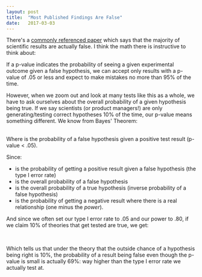 ```yaml
---
layout: post
title:  "Most Published Findings Are False"
date:   2017-03-03
---
```


<link rel="stylesheet" href="https://cdn.jsdelivr.net/npm/katex@0.10.0-rc.1/dist/katex.min.css" integrity="sha384-D+9gmBxUQogRLqvARvNLmA9hS2x//eK1FhVb9PiU86gmcrBrJAQT8okdJ4LMp2uv" crossorigin="anonymous">
<script src="https://cdn.jsdelivr.net/npm/katex@0.10.0-rc.1/dist/katex.min.js" integrity="sha384-483A6DwYfKeDa0Q52fJmxFXkcPCFfnXMoXblOkJ4JcA8zATN6Tm78UNL72AKk+0O" crossorigin="anonymous"></script>

There's a [commonly referenced paper](https://journals.plos.org/plosmedicine/article?id=10.1371/journal.pmed.0020124) which says that the majority of scientific results are actually false.  I think the math there is instructive to think about:

If a p-value indicates the probability of seeing a given experimental outcome given a false hypothesis, we can accept only results with a p-value of .05 or less and expect to make mistakes no more than 95% of the time.

However, when we zoom out and look at many tests like this as a whole, we have to ask ourselves about the overall probability of a given hypothesis being true.  If we say scientists (or product managers!) are only generating/testing correct hypotheses 10% of the time, our p-value means something different. We know from Bayes' Theorem:
<br>
<div id="bayes theorem"></div>
<script>
var formula = "P(false|reject) = \\frac{P(reject|false) \\times P(false)}{P(reject|false) \\times P(false) + P(reject|true) \\times P(true)}"
katex.render(formula, document.getElementById("bayes theorem"), {
    throwOnError: false
});
</script>
<br>
Where <span id="false given reject"></span> is the probability of a false hypothesis given a positive test result (p-value < .05).

<script>
var formula ="p( false | reject )"
katex.render(formula, document.getElementById("false given reject"), {
    throwOnError: false
});
</script>
Since: 
- <span id="derivation1"></span> is the probability of getting a positive result given a false hypothesis (the type I error rate)
- <span id="derivation2"></span> is the overall probability of a false hypothesis
- <span id="derivation3"></span> is the overall probability of a true hypothesis (inverse probability of a false hypothesis)
- <span id="derivation4"></span> is the probability of getting a negative result where there is a real relationship (one minus the _power_).

<script>
var derivations = {
    derivation1: `p( false | reject )`,
    derivation2: "p(false)",
    derivation3: "p(true)",
    derivation4: "p(reject | true)"
}

for (k in derivations){
    katex.render(derivations[k], document.getElementById(k), {
        throwOnError: false
    });
}
</script>

And since we often set our type I error rate to .05 and our power to .80, if we claim 10% of theories that get tested are true, we get:

<div id="result"></div>
<br>
<script>
var formula = "\\frac{.05 \\times .90}{(.90 * .05)+(.20 * .10)} \\approx .69"
katex.render(formula, document.getElementById("result"), {
    throwOnError: false
});
</script>

Which tells us that under the theory that the outside chance of a hypothesis being right is 10%, the probability of a result being false even though the p-value is small is actually 69%: way higher than the type I error rate we actually test at.
